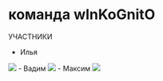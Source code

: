 # команда wInKoGnitO
УЧАСТНИКИ
- Илья
<img src="https://www.gifcen.com/wp-content/uploads/2024/02/rickroll-gif-6.gif" autoplay />
- Вадим
<img src=  /> 
- Максим
<img src= "https://media1.tenor.com/m/AKyheooX6N8AAAAd/zhumaisinba-%D0%B6%D1%83%D0%BC%D0%B0%D0%B9%D1%81%D1%8B%D0%BD%D0%B1%D0%B0.gif" autoplay /> 
